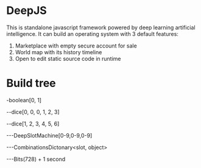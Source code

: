 # DeepJS
This is standalone javascript framework powered by deep learning artificial intelligence. It can build an operating system with 3 default features:

1. Marketplace with empty secure account for sale
2. World map with its history timeline
3. Open to edit static source code in runtime

# Build tree 
-boolean[0, 1]

--dice[0, 0, 0, 1, 2, 3]

--dice[1, 2, 3, 4, 5, 6]

---DeepSlotMachine[0-9,0-9,0-9]

---CombinationsDictonary<slot, object>

---Bits(728) + 1 second
